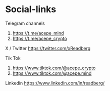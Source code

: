 # Social-links

Telegram channels
1. https://t.me/acepe_mind
2. https://t.me/acepe_crypto

X / Twitter
https://twitter.com/xReadberg

Tik Tok
1. https://www.tiktok.com/@acepe_crypto
2. https://www.tiktok.com/@acepe.mind
   
Linkedin
https://www.linkedin.com/in/readberg/
